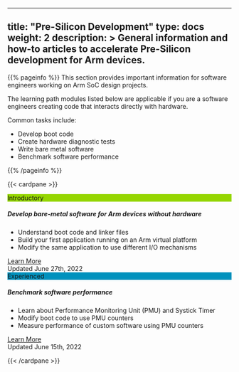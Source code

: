 
---
title: "Pre-Silicon Development" 
type: docs
weight: 2
description: >
    General information and how-to articles to accelerate Pre-Silicon development for Arm devices. 
---

{{% pageinfo %}}
This section provides important information for software engineers working on Arm SoC design projects.

The learning path modules listed below are applicable if you are a software engineers creating code that interacts directly with hardware.

Common tasks include:
* Develop boot code
* Create hardware diagnostic tests
* Write bare metal software
* Benchmark software performance

{{% /pageinfo %}}

{{< cardpane >}}

<div class="card text-center">
  <div class="card-header" style="background-color:#95d600;">Introductory</div>
  <div class="card-body">
    <h5 class="card-title"> <b> Develop bare-metal software for Arm devices without hardware </b> </h5>
    <p class="card-text">
    <div style="text-align:left">
     <ul >
      <li>Understand boot code and linker files</li>
      <li>Build your first application running on an Arm virtual platform</li>
      <li>Modify the same application to use different I/O mechanisms</li>
     </ul>
    </div>
    </p>
    <a href="/pre-silicon/bare-metal-lp" class="btn btn-primary">Learn More</a>
  </div>
  <div class="card-footer text-muted">Updated June 27th, 2022</div>
</div>

<div class="card text-center">
  <div class="card-header" style="background-color:#0091bd;">Experienced</div>
  <div class="card-body">
    <h5 class="card-title"> <b> Benchmark software performance </b> </h5>
    <p class="card-text">
    <div style="text-align:left">
     <ul>
      <li>Learn about Performance Monitoring Unit (PMU) and Systick Timer</li>
      <li>Modify boot code to use PMU counters</li>
      <li>Measure performance of custom software using PMU counters</li>
   </ul>
   </div>
    </p>
    <a href="#" class="btn btn-primary">Learn More</a>
  </div>
  <div class="card-footer text-muted">Updated June 15th, 2022</div>
</div>

{{< /cardpane >}}




